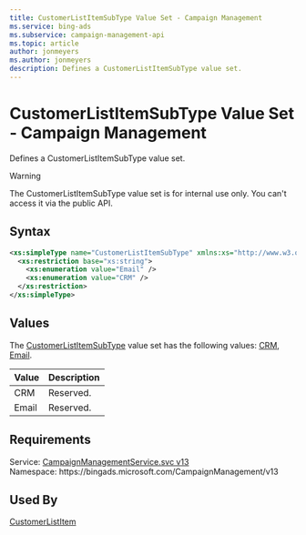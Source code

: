 ```yaml
---
title: CustomerListItemSubType Value Set - Campaign Management
ms.service: bing-ads
ms.subservice: campaign-management-api
ms.topic: article
author: jonmeyers
ms.author: jonmeyers
description: Defines a CustomerListItemSubType value set.
---
```

# CustomerListItemSubType Value Set - Campaign Management
Defines a CustomerListItemSubType value set.

> [!WARNING]
> The CustomerListItemSubType value set is for internal use only. You can't access it via the public API.

## Syntax
```xml
<xs:simpleType name="CustomerListItemSubType" xmlns:xs="http://www.w3.org/2001/XMLSchema">
  <xs:restriction base="xs:string">
    <xs:enumeration value="Email" />
    <xs:enumeration value="CRM" />
  </xs:restriction>
</xs:simpleType>
```

## <a name="values"></a>Values

The [CustomerListItemSubType](customerlistitemsubtype.md) value set has the following values: [CRM](#crm), [Email](#email).

|Value|Description|
|-----------|---------------|
|<a name="crm"></a>CRM|Reserved.|
|<a name="email"></a>Email|Reserved.|

## Requirements
Service: [CampaignManagementService.svc v13](https://campaign.api.bingads.microsoft.com/Api/Advertiser/CampaignManagement/v13/CampaignManagementService.svc)  
Namespace: https\://bingads.microsoft.com/CampaignManagement/v13  

## Used By
[CustomerListItem](customerlistitem.md)  
